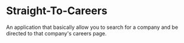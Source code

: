 Straight-To-Careers
===================

An application that basically allow you to search for a company and be directed to that company's careers page.

